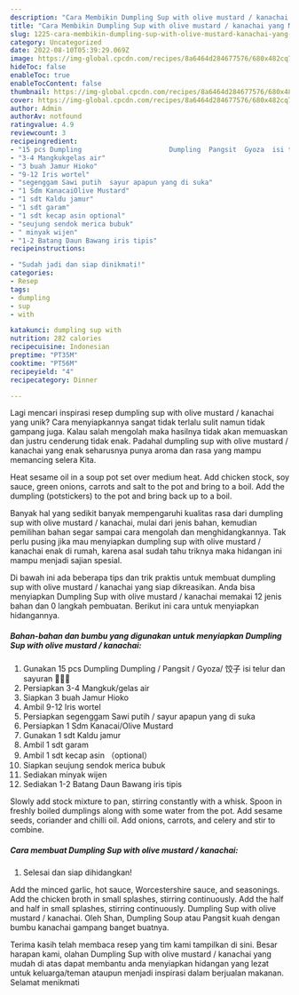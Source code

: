 ```yaml
---
description: "Cara Membikin Dumpling Sup with olive mustard / kanachai yang Mantap"
title: "Cara Membikin Dumpling Sup with olive mustard / kanachai yang Mantap"
slug: 1225-cara-membikin-dumpling-sup-with-olive-mustard-kanachai-yang-mantap
category: Uncategorized
date: 2022-08-10T05:39:29.069Z
image: https://img-global.cpcdn.com/recipes/8a6464d284677576/680x482cq70/dumpling-sup-with-olive-mustard-kanachai-foto-resep-utama.jpg
hideToc: false
enableToc: true
enableTocContent: false
thumbnail: https://img-global.cpcdn.com/recipes/8a6464d284677576/680x482cq70/dumpling-sup-with-olive-mustard-kanachai-foto-resep-utama.jpg
cover: https://img-global.cpcdn.com/recipes/8a6464d284677576/680x482cq70/dumpling-sup-with-olive-mustard-kanachai-foto-resep-utama.jpg
author: Admin
authorAv: notfound
ratingvalue: 4.9
reviewcount: 3
recipeingredient:
- "15 pcs Dumpling                      Dumpling  Pangsit  Gyoza  isi telur dan sayuran "
- "3-4 Mangkukgelas air"
- "3 buah Jamur Hioko"
- "9-12 Iris wortel"
- "segenggam Sawi putih  sayur apapun yang di suka"
- "1 Sdm KanacaiOlive Mustard"
- "1 sdt Kaldu jamur"
- "1 sdt garam"
- "1 sdt kecap asin optional"
- "seujung sendok merica bubuk"
- " minyak wijen"
- "1-2 Batang Daun Bawang iris tipis"
recipeinstructions:

- "Sudah jadi dan siap dinikmati!"
categories:
- Resep
tags:
- dumpling
- sup
- with

katakunci: dumpling sup with 
nutrition: 282 calories
recipecuisine: Indonesian
preptime: "PT35M"
cooktime: "PT56M"
recipeyield: "4"
recipecategory: Dinner

---
```





Lagi mencari inspirasi resep dumpling sup with olive mustard / kanachai yang unik? Cara menyiapkannya sangat tidak terlalu sulit namun tidak gampang juga. Kalau salah mengolah maka hasilnya tidak akan memuaskan dan justru cenderung tidak enak. Padahal dumpling sup with olive mustard / kanachai yang enak seharusnya punya aroma dan rasa yang mampu memancing selera Kita.





Heat sesame oil in a soup pot set over medium heat. Add chicken stock, soy sauce, green onions, carrots and salt to the pot and bring to a boil. Add the dumpling (potstickers) to the pot and bring back up to a boil.

Banyak hal yang sedikit banyak mempengaruhi kualitas rasa dari dumpling sup with olive mustard / kanachai, mulai dari jenis bahan, kemudian pemilihan bahan segar sampai cara mengolah dan menghidangkannya. Tak perlu pusing jika mau menyiapkan dumpling sup with olive mustard / kanachai enak di rumah, karena asal sudah tahu triknya maka hidangan ini mampu menjadi sajian spesial.






Di bawah ini ada beberapa tips dan trik praktis untuk membuat dumpling sup with olive mustard / kanachai yang siap dikreasikan. Anda bisa menyiapkan Dumpling Sup with olive mustard / kanachai memakai 12 jenis bahan dan 0 langkah pembuatan. Berikut ini cara untuk menyiapkan hidangannya.

<!--inarticleads1-->

##### Bahan-bahan dan bumbu yang digunakan untuk menyiapkan Dumpling Sup with olive mustard / kanachai:

1. Gunakan 15 pcs Dumpling                      Dumpling / Pangsit / Gyoza/ 饺子 isi telur dan sayuran 💟💟💟
1. Persiapkan 3-4 Mangkuk/gelas air
1. Siapkan 3 buah Jamur Hioko
1. Ambil 9-12 Iris wortel
1. Persiapkan segenggam Sawi putih / sayur apapun yang di suka
1. Persiapkan 1 Sdm Kanacai/Olive Mustard
1. Gunakan 1 sdt Kaldu jamur
1. Ambil 1 sdt garam
1. Ambil 1 sdt kecap asin （optional）
1. Siapkan seujung sendok merica bubuk
1. Sediakan  minyak wijen
1. Sediakan 1-2 Batang Daun Bawang iris tipis


Slowly add stock mixture to pan, stirring constantly with a whisk. Spoon in freshly boiled dumplings along with some water from the pot. Add sesame seeds, coriander and chilli oil. Add onions, carrots, and celery and stir to combine. 

<!--inarticleads2-->

##### Cara membuat Dumpling Sup with olive mustard / kanachai:


1. Selesai dan siap dihidangkan!

Add the minced garlic, hot sauce, Worcestershire sauce, and seasonings. Add the chicken broth in small splashes, stirring continuously. Add the half and half in small splashes, stirring continuously. Dumpling Sup with olive mustard / kanachai. Oleh Shan, Dumpling Soup atau Pangsit kuah dengan bumbu kanachai gampang banget buatnya. 

Terima kasih telah membaca resep yang tim kami tampilkan di sini. Besar harapan kami, olahan Dumpling Sup with olive mustard / kanachai yang mudah di atas dapat membantu anda menyiapkan hidangan yang lezat untuk keluarga/teman ataupun menjadi inspirasi dalam berjualan makanan. Selamat menikmati
